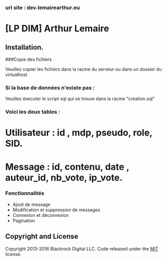 ### url site : dev.lemairearthur.eu

# [LP DIM] Arthur Lemaire

## Installation.

###Copie des fichiers

Veuillez copier les fichiers dans la racine du serveur ou dans un dossier du virtualhost

### Si la base de données n'existe pas : 

 Veuillez éxecuter le script sql qui se trouve dans la racine "creation.sql"


### Voici les deux tables : 

# Utilisateur : id , mdp, pseudo,  role, SID.
# Message : id, contenu, date , auteur_id, nb_vote, ip_vote.

### Fonctionnalités
* Ajout de message
* Modification et suppression de messages
* Connexion et déconnexion
* Pagination
###
## Copyright and License

Copyright 2013-2016 Blackrock Digital LLC. Code released under the [MIT](https://github.com/BlackrockDigital/startbootstrap-freelancer/blob/gh-pages/LICENSE) license.
